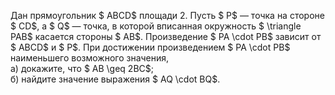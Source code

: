 Дан прямоугольник $ ABCD$ площади 2. Пусть $ P$ — точка на стороне $ CD$, а $ Q$ — точка, в которой вписанная окружность $ \triangle PAB$ касается стороны $ AB$. Произведение $ PA \cdot PB$ зависит от $ ABCD$ и $ P$. При достижении произведением $ PA \cdot PB$ наименьшего возможного значения,
<br/> а) докажите, что $ AB \geq 2BC$;
<br/> б) найдите значение выражения $ AQ \cdot BQ$.